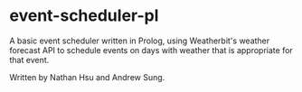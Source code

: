 # event-scheduler-pl
A basic event scheduler written in Prolog, using Weatherbit's weather forecast API to schedule events on days with weather that is appropriate for that event.

Written by Nathan Hsu and Andrew Sung.
